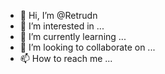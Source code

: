 - 👋 Hi, I’m @Retrudn
- 👀 I’m interested in ...
- 🌱 I’m currently learning ...
- 💞️ I’m looking to collaborate on ...
- 📫 How to reach me ...

<!---
Retrudn/Retrudn is a ✨ special ✨ repository because its `README.md` (this file) appears on your GitHub profile.
You can click the Preview link to take a look at your changes.
--->
